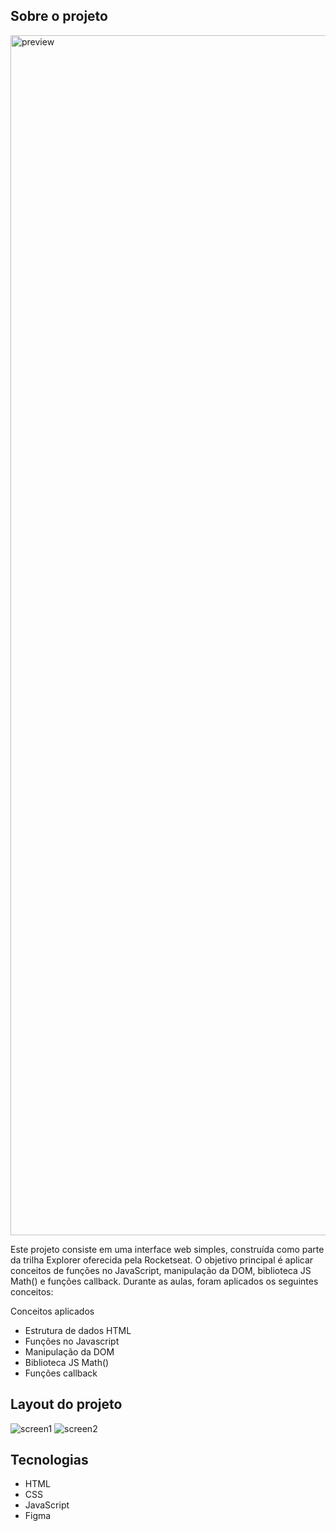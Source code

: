 ## Sobre o projeto
<img width="1920" alt="preview" src="https://github.com/marlonfrnds/jogo-da-adivinhacao/assets/115473116/3b8b3674-1c87-42f0-9a1e-e6ba4cc079d2">


Este projeto consiste em uma interface web simples, construída como parte da trilha Explorer oferecida pela Rocketseat.
O objetivo principal é aplicar conceitos de funções no JavaScript, manipulação da DOM, biblioteca JS Math() e funções callback. Durante as aulas, foram aplicados os seguintes conceitos:


Conceitos aplicados
* Estrutura de dados HTML
* Funções no Javascript
* Manipulação da DOM
* Biblioteca JS Math()
* Funções callback

## Layout do projeto

![screen1](https://github.com/marlonfrnds/jogo-da-adivinhacao/assets/115473116/bccc3bb2-bfb4-4498-bd1f-ec595918aff8)
![screen2](https://github.com/marlonfrnds/jogo-da-adivinhacao/assets/115473116/5bd8e43a-e661-4a6d-b161-c300f886c093)

## Tecnologias
- HTML
- CSS
- JavaScript
- Figma
